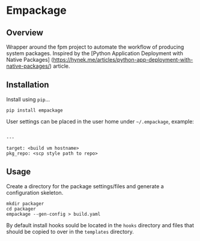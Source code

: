 # Empackage

## Overview

Wrapper around the fpm project to automate the workflow of producing system
packages.
Inspired by the [Python Application Deployment with Native Packages]
(https://hynek.me/articles/python-app-deployment-with-native-packages/) article.


## Installation

Install using `pip`...
```
pip install empackage
```

User settings can be placed in the user home under `~/.empackage`, example:

```

---

target: <build vm hostname>
pkg_repo: <scp style path to repo>
```

## Usage

Create a directory for the package settings/files and generate a configuration
skeleton.
```
mkdir packager
cd packager
empackage --gen-config > build.yaml
```
By default install hooks sould be located in the `hooks` directory and files
that should be copied to over in the `templates` directory.


